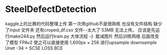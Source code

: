 # SteelDefectDetection
kaggle上的比赛的代码整理上传
第一次用github不是很熟练 也没有文件结构 
缺少了input 文件夹 还有croped_df.csv 文件--太大了 53MB 无法上传。
应该是先运行make244.py 然后运行train.py 
大体流程 -》裁减图片 然后训练网络
后面改变了模型 FPAv2
使之可以直接使用 1,600px × 256 进行upsample downsample
Unet -34  + SCSE
LOSS BCE

